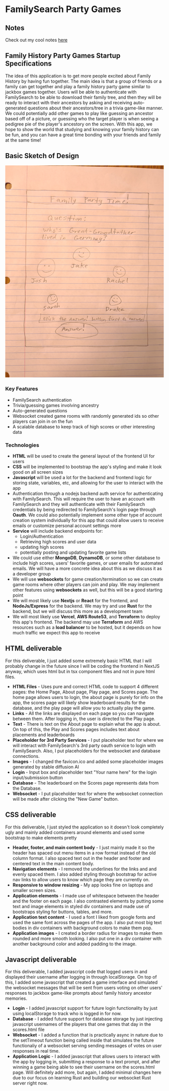 # FamilySearch Party Games

## Notes

Check out my cool notes [here](notes.md)

## Family History Party Games Startup Specifications

The idea of this application is to get more people excited about Family History by having fun together. The main idea is that a group of friends or a family can get together and play a family history party game similar to jackbox games together. Users will be able to authenticate with FamilySearch to be able to download their family tree, and then they will be ready to interact with their ancestors by asking and receiving auto-generated questions about their ancestors/tree in a trivia game-like manner. We could potentially add other games to play like guessing an ancestor based off of a picture, or guessing who the target player is when seeing a pedigree pie of the player's ancestory on the screen. With this app, we hope to show the world that studying and knowing your family history can be fun, and you can have a great time bonding with your friends and family at the same time!

## Basic Sketch of Design

![Sketch](images/Startup_Pitch_Sketch.jpg)

### Key Features

* FamilySearch authentication
* Trivia/guessing games involving ancestry
* Auto-generated questions
* Websocket created game rooms with randomly generated ids so other players can join in on the fun
* A scalable database to keep track of high scores or other interesting data

### Technologies

* **HTML** will be used to create the general layout of the frontend UI for users
* **CSS** will be implemented to bootstrap the app's styling and make it look good on all screen sizes
* **Javascript** will be used a lot for the backend and frontend logic for storing state, variables, etc, and allowing for the user to interact with the app
* Authentication through a nodejs backend auth service for authenticating with FamilySearch. This will require the user to have an account with FamilySearch and they will authenticate with their FamilySearch credentials by being redirected to FamilySearch's login page through **Oauth**. We could also potentially implement some other type of account creation system individually for this app that could allow users to receive emails or customize personal account settings more
* **Service** will include backend endpoints for:
    * Login/Authentication
    * Retrieving high scores and user data
    * updating high scores
    * potentially posting and updating favorite game lists
* We could use either **MongoDB**, **DynamoDB**, or some other database to include high scores, users' favorite games, or user emails for automated emails. We will have a more concrete idea about this as we discuss it as a developer group
* We will use **websockets** for game creation/termination so we can create game rooms where other players can join and play. We may implement other features using **websockets** as well, but this will be a good starting point
* We will most likely use **Nextjs** or **React** for the frontend, and **NodeJs/Express** for the backend. We may try and use **Rust** for the backend, but we will discuss this more as a development team
* We will most likely use **Vercel**, **AWS Route53**, and **Terraform** to deploy this app's frontend. The backend may use **Terraform** and AWS resources such as a **load balancer** to be hosted, but it depends on how much traffic we expect this app to receive

## HTML deliverable

For this deliverable, I just added some extremely basic HTML that I will probably change in the future since I will be coding the frontend in NextJS anyway, which uses html but in tsx component files and not in pure html files.

- **HTML Files** - Uses pure and correct HTML code to support 4 different pages: the Home Page, About page, Play page, and Scores page. The home page allows users to login, the about page is purely for info on the app, the scores page will likely show leaderboard results for the database, and the play page will allow you to actually play the game.
- **Links** - All the links are displayed on each page so you can navigate between them. After logging in, the user is directed to the Play page.
- **Text** - There is text on the About page to explain what the app is about. On top of this, the Play and Scores pages includes text about placements and leaderboards
- **Placeholder for 3rd Party Services** - I put placeholder text for where we will interact with FamilySearch's 3rd party oauth service to login with FamilySearch. Also, I put placeholders for the websocket and database connections.
- **Images** - I changed the favicon.ico and added some placeholder images generated by stable diffusion AI
- **Login** - Input box and placeholder text "Your name here" for the login input/submission button
- **Database** - The leaderboard on the Scores page represents data from the Database.
- **Websocket** - I put placeholder text for where the websocket connection will be made after clicking the "New Game" button.

## CSS deliverable

For this deliverable, I just styled the application so it doesn't look completely ugly and mainly added containers around elements and used some bootstrap to make elements pretty

- **Header, footer, and main content body** - I just mainly made it so the header has spaced out menu items in a row format instead of the old column format. I also spaced text out in the header and footer and centered text in the main content body.
- **Navigation elements** - I removed the underlines for the links and and evenly spaced them. I also added styling through bootstrap for active nav links to allow users to know which page they are currently on.
- **Responsive to window resizing** - My app looks fine on laptops and smaller screen sizes.
- **Application elements** - I made use of whitespace between the header and the footer on each page. I also contrasted elements by putting some text and image elements in styled div containers and made use of bootstraps styling for buttons, tables, and more.
- **Application text content** - I used a font I liked from google fonts and used the same font across the pages of the app. I also put most big text bodies in div containers with background colors to make them pop.
- **Application images** - I created a border radius for images to make them rounded and more smooth looking. I also put one in a div container with another background color and added padding to the image.

## Javascript deliverable

For this deliverable, I added javascript code that logged users in and displayed their username after logging in through localStorage. On top of this, I added some javascript that created a game interface and simulated the websocket messages that will be sent from users voting on other users' responses to jackbox game-like prompts about family history ancestor memories. 

- **Login** - I added javascript support for future login functionality by just using localStorage to track who is logged in for now.
- **Database** - I added future support for database storage by just injecting javascript usernames of the players that one games that day in the scores.html file
- **Websocket** - I added a function that is practically async in nature due to the setTimeout function being called inside that simulates the future functionaliy of a websocket serving sending messages of votes on user responses in real time.
- **Application Logic** - I added javascript that allows users to interact with the app by logging in, submitting a response to a text prompt, and after winning a game being able to see their username on the scores.html page. Will definitely add more, but again, I added minimal changes here due to our focus on learning Rust and building our websocket Rust server right now.
